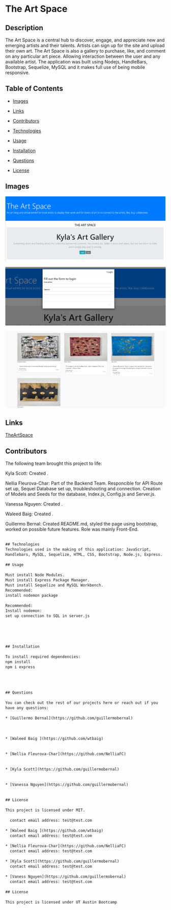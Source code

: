 # The Art Space

## Description

The Art Space is a central hub to discover, engage, and appreciate new and emerging artists and their talents. Artists can sign up for the site and upload their own art. The Art Space is also a gallery to purchase, like, and comment on any particular art piece.  Allowing interaction between the user and any available artist. The application was built using Nodejs, HandleBars, Bootstrap, Sequelize, MySQL and it makes full use of being mobile responsive. 

## Table of Contents

* [Images](#images)
* [Links](#links)
* [Contributors](#contributors)
* [Technologies](#technologies)
* [Usage](#usage)

* [Installation](#installation)
* [Questions](#questions)
* [License](#license)

## Images

![LandingPage](./public/Images/homepage.PNG)

![Login](./public/Images/login.PNG)

![Gallery](./public/Images/gallery.PNG)

## Links

[TheArtSpace]()
<!--this is where our Heroku link  goes. -->

## Contributors


The following team brought this project to life: 


Kyla Scott: Created . 

Nellia Fleurova-Char: Part of the Backend Team. Responcible for API Route set up, Sequel Database set up, troubleshooting and connection. Creation of Models and Seeds for the database, Index.js, Config.js and Server.js. 

Vanessa Nguyen: Created .

Waleed Baig:  Created . 

Guillermo Bernal: Created README.md, styled the page using bootstrap, worked on possible future features. Role was mainly Front-End. 
```

## Technologies
Technologies used in the making of this application: JavaScript, Handlebars, MySQL, Sequelize, HTML, CSS, Bootstrap, Node.js, Express.

## Usage

Must install Node Modules.
Must install Express Package Manager.
Must install Sequelize and MySQL Workbench.
Recommended:
install nodemon package

Recommended:
Install nodemon:
set up connection to SQL in server.js 





## Installation

To install required dependencies:
npm install 
npm i express




## Questions

You can check out the rest of our projects here or reach out if you have any questions:

* [Guillermo Bernal](https://github.com/guillermobernal)

  

* [Waleed Baig ](https://github.com/wtbaig)
 

* [Nellia Fleurova-Char](https://github.com/NelliaFC)
 

* [Kyla Scott](https://github.com/guillermobernal)
  

* [Vanessa Nguyen](https://github.com/guillermobernal)
 

## License

This project is licensed under MIT.

  contact email address: test@test.com

* [Waleed Baig ](https://github.com/wtbaig)
  contact email address: test@test.com

* [Nellia Fleurova-Char](https://github.com/NelliaFC)
  contact email address: test@test.com

* [Kyla Scott](https://github.com/guillermobernal)
  contact email address: test@test.com

* [Vaness Nguyen](https://github.com/guillermobernal)
  contact email address: test@test.com

## License

This project is licensed under UT Austin Bootcamp



